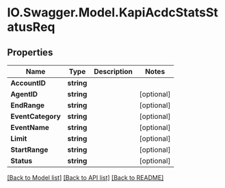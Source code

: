 # IO.Swagger.Model.KapiAcdcStatsStatusReq
## Properties

Name | Type | Description | Notes
------------ | ------------- | ------------- | -------------
**AccountID** | **string** |  | 
**AgentID** | **string** |  | [optional] 
**EndRange** | **string** |  | [optional] 
**EventCategory** | **string** |  | [optional] 
**EventName** | **string** |  | [optional] 
**Limit** | **string** |  | [optional] 
**StartRange** | **string** |  | [optional] 
**Status** | **string** |  | [optional] 

[[Back to Model list]](../README.md#documentation-for-models) [[Back to API list]](../README.md#documentation-for-api-endpoints) [[Back to README]](../README.md)

